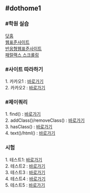 <h2>#dothome1</h2>
<h3>#학원 실습</h3>
<a href = "https://chohyunjung0107.github.io/dothome1/index.html">닷홈</a><br>
<a href = "https://chohyunjung0107.github.io/dothome1/webstandard/index.html">웹표준사이트</a><br>
<a href = "https://chohyunjung0107.github.io/dothome1/responsive/index.html">반응형웹표준사이트</a><br>
<a href = "https://chohyunjung0107.github.io/dothome1/effect/parallax01-jquery.html">패럴랙스 스크롤링</a><br>

<h3>#사이트 따라하기<br></h3>
1. 카카오1 : <a href = "https://chohyunjung0107.github.io/dothome1/test/test08.html">바로가기</a><br>
2. 카카오2 : <a href = "https://chohyunjung0107.github.io/dothome1/test/test8-1.html">바로가기</a><br>

<h3>#제이쿼리 <br></h3>
1. find() : <a href = "https://chohyunjung0107.github.io/dothome1/jQuery/jq04_find2.html">바로가기</a><br>
2. addClass()/removeClass() : <a href = "https://chohyunjung0107.github.io/dothome1/jQuery/jq06_addClass2.html">바로가기</a><br>
3. hasClass() : <a href = "https://chohyunjung0107.github.io/dothome1/jQuery/jq07_hasClass.html">바로가기</a><br>
4. text()/html() : <a href = "https://chohyunjung0107.github.io/dothome1/jQuery/jq08_text.html">바로가기</a><br>

<h3>시험</h3>
1. 테스트1: <a href = "https://chohyunjung0107.github.io/dothome1/test/test09-1.html">바로가기</a><br>
2. 테스트2 : <a href = "https://chohyunjung0107.github.io/dothome1/test/test09-2.html">바로가기</a><br>
3. 테스트3 : <a href = "https://chohyunjung0107.github.io/dothome1/test/test09-3.html">바로가기</a><br>
4. 테스트4 : <a href = "https://chohyunjung0107.github.io/dothome1/test/test09-4.html">바로가기</a><br>
5. 테스트5 : <a href = "https://chohyunjung0107.github.io/dothome1/test/test09-5.html">바로가기</a><br>


